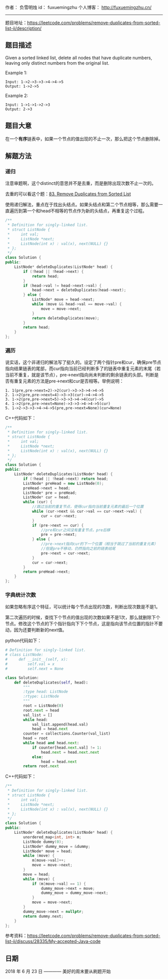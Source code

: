 作者： 负雪明烛
id：	fuxuemingzhu
个人博客：	http://fuxuemingzhu.cn/

---

题目地址：https://leetcode.com/problems/remove-duplicates-from-sorted-list-ii/description/

## 题目描述

Given a sorted linked list, delete all nodes that have duplicate numbers, leaving only distinct numbers from the original list.

Example 1:

    Input: 1->2->3->3->4->4->5
    Output: 1->2->5

Example 2:

    Input: 1->1->1->2->3
    Output: 2->3

## 题目大意

在一个**有序**链表中，如果一个节点的值出现的不止一次，那么把这个节点删除掉。

## 解题方法

### 递归

注意审题啊，这个distinct的意思并不是去重，而是删除出现次数不止一次的。

去重的可以看这个题：[83. Remove Duplicates from Sorted List](https://blog.csdn.net/fuxuemingzhu/article/details/51290506)

使用递归解法，重点在于找出头结点。如果头结点和第二个节点相等，那么需要一直遍历到第一个和head不相等的节点作为新的头结点，再重复这个过程。

```cpp
/**
 * Definition for singly-linked list.
 * struct ListNode {
 *     int val;
 *     ListNode *next;
 *     ListNode(int x) : val(x), next(NULL) {}
 * };
 */
class Solution {
public:
    ListNode* deleteDuplicates(ListNode* head) {
        if (!head || !head->next) {
            return head;
        }
        if (head->val != head->next->val) {
            head->next = deleteDuplicates(head->next);
        } else {
            ListNode* move = head->next;
            while (move && head->val == move->val) {
                move = move->next;
            }
            return deleteDuplicates(move);
        }
        return head;
    }
};
```

### 遍历

说实话，这个非递归的解法写了挺久的。设定了两个指针pre和cur，确保pre节点指向结果链表的尾部，而cur指向当前已经判断多了的链表中重复元素的末尾（若当前不重复，就是该节点），pre->next指向尚未判断的剩余链表的头部。判断是否有重复元素的方法是pre->next和cur是否相等。举例说明：

	1. 1(pre,pre->next=2)->2(cur)->3->3->4->4->5
	2. 1->2(pre,pre->next=4)->3->3(cur)->4->4->5
	3. 1->2(pre,pre->next=5)->3->3->4->4(cur)->5
	4. 1->2(pre,pre->next=None)->3->3->4->4->5(cur)
	5. 1->2->3->3->4->4->5(pre,pre->next=None)(cur=None)

C++代码如下：

```cpp
/**
 * Definition for singly-linked list.
 * struct ListNode {
 *     int val;
 *     ListNode *next;
 *     ListNode(int x) : val(x), next(NULL) {}
 * };
 */
class Solution {
public:
    ListNode* deleteDuplicates(ListNode* head) {
        if (!head || !head->next) return head;
        ListNode* preHead = new ListNode(0);
        preHead->next = head;
        ListNode* pre = preHead;
        ListNode* cur = head;
        while (cur) {
            //跳过当前的重复节点，使得cur指向当前重复元素的最后一个位置
            while (cur->next && cur->val == cur->next->val) {
                cur = cur->next;
            }
            if (pre->next == cur) {
                //pre和cur之间没有重复节点，pre后移
                pre = pre->next; 
            } else {
                //pre->next指向cur的下一个位置（相当于跳过了当前的重复元素）
                //但是pre不移动，仍然指向之前的链表结尾
                pre->next = cur->next;
            }
            cur = cur->next;
        }
        return preHead->next;
    }
};
```


### 字典统计次数

如果忽略有序这个特征，可以统计每个节点出现的次数，判断出现次数是不是1。

第二次遍历的时候，查找下个节点的值出现的次数如果不是1次，那么就删除下个节点。修改这个节点的下个指针指向下下个节点，这是指向该节点位置的指针不要动，因为还要判断新的next值。

python代码如下：

```python
# Definition for singly-linked list.
# class ListNode:
#     def __init__(self, x):
#         self.val = x
#         self.next = None

class Solution:
    def deleteDuplicates(self, head):
        """
        :type head: ListNode
        :rtype: ListNode
        """
        root = ListNode(0)
        root.next = head
        val_list = []
        while head:
            val_list.append(head.val)
            head = head.next
        counter = collections.Counter(val_list)
        head = root
        while head and head.next:
            if counter[head.next.val] != 1:
                head.next = head.next.next
            else:
                head = head.next
        return root.next
```

C++代码如下：

```cpp
/**
 * Definition for singly-linked list.
 * struct ListNode {
 *     int val;
 *     ListNode *next;
 *     ListNode(int x) : val(x), next(NULL) {}
 * };
 */
class Solution {
public:
    ListNode* deleteDuplicates(ListNode* head) {
        unordered_map<int, int> m;
        ListNode dummy(0);
        ListNode* dummy_move = &dummy;
        ListNode* move = head;
        while (move) {
            m[move->val]++;
            move = move->next;
        }
        move = head;
        while (move) {
            if (m[move->val] == 1) {
                dummy_move->next = move;
                dummy_move = dummy_move->next;
            }
            move = move->next;
        }
        dummy_move->next = nullptr;
        return dummy.next;
    }
};
```

参考资料：https://leetcode.com/problems/remove-duplicates-from-sorted-list-ii/discuss/28335/My-accepted-Java-code

## 日期

2018 年 6 月 23 日 ———— 美好的周末要从刷题开始


  [1]: https://upload.wikimedia.org/wikipedia/commons/0/0f/Insertion-sort-example-300px.gif
  [2]: https://blog.csdn.net/happyaaaaaaaaaaa/article/details/51619973
